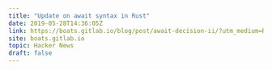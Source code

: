 ```yaml
---
title: "Update on await syntax in Rust"
date: 2019-05-28T14:36:05Z
link: https://boats.gitlab.io/blog/post/await-decision-ii/?utm_medium=RSS&utm_source=hune
site: boats.gitlab.io
topic: Hacker News
draft: false
---
```

